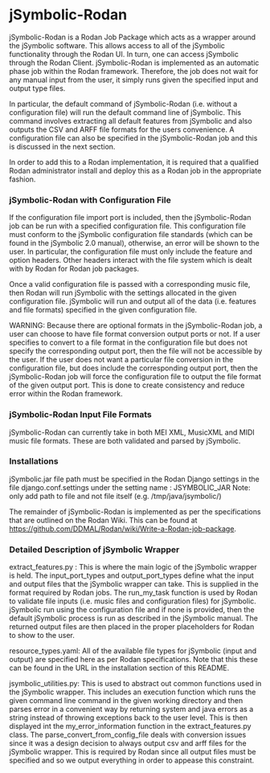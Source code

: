 jSymbolic-Rodan
===============
jSymbolic-Rodan is a Rodan Job Package which acts as a wrapper around
the jSymbolic software. This allows access to all of the jSymbolic
functionality through the Rodan UI. In turn, one can access jSymbolic
through the Rodan Client. jSymbolic-Rodan is implemented as an
automatic phase job within the Rodan framework. Therefore, the job
does not wait for any manual input from the user, it simply runs given
the specified input and output type files.

In particular, the default command of jSymbolic-Rodan (i.e. without a
configuration file) will run the default command line of jSymbolic.
This command involves extracting all default features from
jSymbolic and also outputs the CSV and ARFF file formats for
the users convenience. A configuration file can also be specified
in the jSymbolic-Rodan job and this is discussed in the next section.

In order to add this to a Rodan implementation, it is required that
a qualified Rodan administrator install and deploy this as a Rodan
job in the appropriate fashion.

### jSymbolic-Rodan with Configuration File
If the configuration file import port is included, then the
jSymbolic-Rodan job can be run with a specified configuration file.
This configuration file must conform to the jSymbolic configuration
file standards (which can be found in the jSymbolic 2.0 manual),
otherwise, an error will be shown to the user. In particular,
the configuration file must only include the feature and option headers.
Other headers interact with the file system which is dealt with by
Rodan for Rodan job packages.

Once a valid configuration file is passed with a corresponding music
file, then Rodan will run jSymbolic with the settings allocated in the
given configuration file. jSymbolic will run and output all
of the data (i.e. features and file formats) specified in the given
configuration file.

WARNING: Because there are optional formats in the jSymbolic-Rodan job,
a user can choose to have file format conversion output ports or not. 
If a user specifies to convert to a file format in the configuration 
file but does not specify the corresponding output port, then the file 
will not be accessible by the user. If the user does not want a 
particular file conversion in the configuration file, but does include 
the corresponding output port, then the jSymbolic-Rodan job will force 
the configuration file to output the file format of the given output 
port. This is done to create consistency and reduce error within the 
Rodan framework.

### jSymbolic-Rodan Input File Formats
jSymbolic-Rodan can currently take in both MEI XML, MusicXML and MIDI 
music file formats. These are both validated and parsed by jSymbolic.

### Installations
jSymbolic.jar file path must be specified in the Rodan Django settings
in the file django.conf.settings under the setting name : JSYMBOLIC_JAR
Note: only add path to file and not file itself
(e.g. /tmp/java/jsymbolic/)

The remainder of jSymbolic-Rodan is implemented as per the
specifications that are outlined on the Rodan Wiki. This can be found
at https://github.com/DDMAL/Rodan/wiki/Write-a-Rodan-job-package.

### Detailed Description of jSymbolic Wrapper
extract_features.py :
This is where the main logic of the jSymbolic wrapper is held. The 
input_port_types and output_port_types define what the input and 
output files that the jSymbolic wrapper can take. This is supplied in
the format required by Rodan jobs. The run_my_task function is used
by Rodan to validate file inputs (i.e. music files and configuration
files) for jSymbolic. jSymbolic run using the configuration file and
if none is provided, then the default jSymbolic process is run
as described in the jSymbolic manual. The returned output files are
then placed in the proper placeholders for Rodan to show to the user.

resource_types.yaml:
All of the available file types for jSymbolic (input and output) are
specified here as per Rodan specifications. Note that this these
can be found in the URL in the installation section of this README.

jsymbolic_utilities.py:
This is used to abstract out common functions used in the jSymbolic
wrapper. This includes an execution function which runs the given
command line command in the given working directory and then parses
error in a convenient way by returning system and java errors as a
string instead of throwing exceptions back to the user level. This is
then displayed int the my_error_information function in the 
extract_features.py class. The parse_convert_from_config_file deals with
conversion issues since it was a design decision to always output
csv and arff files for the jSymbolic wrapper. This is required by Rodan
since all output files must be specified and so we output everything
in order to appease this constraint.